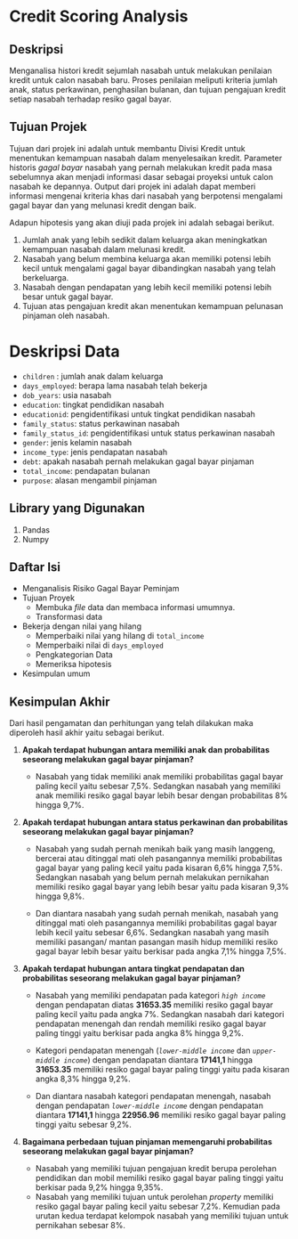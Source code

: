# Credit Scoring Analysis
## Deskripsi
Menganalisa histori kredit sejumlah nasabah untuk melakukan penilaian kredit untuk calon nasabah baru. Proses penilaian meliputi kriteria jumlah anak, status perkawinan, penghasilan bulanan, dan tujuan pengajuan kredit setiap nasabah terhadap resiko gagal bayar.

## Tujuan Projek
Tujuan dari projek ini adalah untuk membantu Divisi Kredit untuk menentukan kemampuan nasabah dalam menyelesaikan kredit. Parameter historis *gagal bayar* nasabah yang pernah melakukan kredit pada masa sebelumnya akan menjadi informasi dasar sebagai proyeksi untuk calon nasabah ke depannya. Output dari projek ini adalah dapat memberi informasi mengenai kriteria khas dari nasabah yang berpotensi mengalami gagal bayar dan yang melunasi kredit dengan baik.

Adapun hipotesis yang akan diuji pada projek ini adalah sebagai berikut.
1. Jumlah anak yang lebih sedikit dalam keluarga akan meningkatkan kemampuan nasabah dalam melunasi kredit.
2. Nasabah yang belum membina keluarga akan memiliki potensi lebih kecil untuk mengalami gagal bayar dibandingkan nasabah yang telah berkeluarga.
3. Nasabah dengan pendapatan yang lebih kecil memiliki potensi lebih besar untuk gagal bayar.
4. Tujuan atas pengajuan kredit akan menentukan kemampuan pelunasan pinjaman oleh nasabah.

# Deskripsi Data
* `children` : jumlah anak dalam keluarga
* `days_employed`: berapa lama nasabah telah bekerja
* `dob_years`: usia nasabah
* `education`: tingkat pendidikan nasabah
* `educationid`: pengidentifikasi untuk tingkat pendidikan nasabah
* `family_status`: status perkawinan nasabah
* `family_status_id`: pengidentifikasi untuk status perkawinan nasabah
* `gender`: jenis kelamin nasabah
* `income_type`: jenis pendapatan nasabah
* `debt`: apakah nasabah pernah melakukan gagal bayar pinjaman
* `total_income`: pendapatan bulanan
* `purpose`: alasan mengambil pinjaman

## Library yang Digunakan
1. Pandas
2. Numpy

## Daftar Isi
- Menganalisis Risiko Gagal Bayar Peminjam
- Tujuan Proyek   
  - Membuka *file* data dan membaca informasi umumnya. 
  - Transformasi data   
- Bekerja dengan nilai yang hilang    
    - Memperbaiki nilai yang hilang di `total_income` 
    - Memperbaiki nilai di `days_employed` 
  - Pengkategorian Data  
  - Memeriksa hipotesis 
- Kesimpulan umum   

## Kesimpulan Akhir
Dari hasil pengamatan dan perhitungan yang telah dilakukan maka diperoleh hasil akhir yaitu sebagai berikut.
1. **Apakah terdapat hubungan antara memiliki anak dan probabilitas seseorang melakukan gagal bayar pinjaman?**
    
    * Nasabah yang tidak memiliki anak memiliki probabilitas gagal bayar paling kecil yaitu sebesar 7,5%. Sedangkan nasabah yang memiliki anak memiliki resiko gagal bayar lebih besar dengan probabilitas 8% hingga 9,7%.
    

2. **Apakah terdapat hubungan antara status perkawinan dan probabilitas seseorang melakukan gagal bayar pinjaman?**

    * Nasabah yang sudah pernah menikah baik yang masih langgeng, bercerai atau ditinggal mati oleh pasangannya memiliki probabilitas gagal bayar yang paling kecil yaitu pada kisaran 6,6% hingga 7,5%. Sedangkan nasabah yang belum pernah melakukan pernikahan memiliki resiko gagal bayar yang lebih besar yaitu pada kisaran 9,3% hingga 9,8%.

    * Dan diantara nasabah yang sudah pernah menikah, nasabah yang ditinggal mati oleh pasangannya memiliki probabilitas gagal bayar lebih kecil yaitu sebesar 6,6%. Sedangkan nasabah yang masih memiliki pasangan/ mantan pasangan masih hidup memiliki resiko gagal bayar lebih besar yaitu berkisar pada angka 7,1% hingga 7,5%.


3. **Apakah terdapat hubungan antara tingkat pendapatan dan probabilitas seseorang melakukan gagal bayar pinjaman?**

    * Nasabah yang memiliki pendapatan pada kategori *`high income`* dengan pendapatan diatas **31653.35** memiliki resiko gagal bayar paling kecil yaitu pada angka 7%. Sedangkan nasabah dari kategori pendapatan menengah dan rendah memiliki resiko gagal bayar paling tinggi yaitu berkisar pada angka 8% hingga 9,2%.

    * Kategori pendapatan menengah (*`lower-middle income`* dan *`upper-middle income`*) dengan pendapatan diantara **17141,1** hingga **31653.35** memiliki resiko gagal bayar paling tinggi yaitu pada kisaran angka 8,3% hingga 9,2%.

    * Dan diantara nasabah kategori pendapatan menengah, nasabah dengan pendapatan *`lower-middle income`* dengan pendapatan diantara **17141,1** hingga **22956.96** memiliki resiko gagal bayar paling tinggi yaitu sebesar 9,2%.

    
4. **Bagaimana perbedaan tujuan pinjaman memengaruhi probabilitas seseorang melakukan gagal bayar pinjaman?**

    * Nasabah yang memiliki tujuan pengajuan kredit berupa perolehan pendidikan dan mobil memiliki resiko gagal bayar paling tinggi yaitu berkisar pada 9,2% hingga 9,35%.
    * Nasabah yang memiliki tujuan untuk perolehan *property* memiliki resiko gagal bayar paling kecil yaitu sebesar 7,2%. Kemudian pada urutan kedua terdapat kelompok nasabah yang memiliki tujuan untuk pernikahan sebesar 8%.

